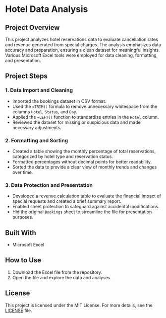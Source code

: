 # Hotel Data Analysis

## Project Overview

This project analyzes hotel reservations data to evaluate cancellation rates and revenue generated from special charges. The analysis emphasizes data accuracy and preparation, ensuring a clean dataset for meaningful insights. Various Microsoft Excel tools were employed for data cleaning, formatting, and presentation.

## Project Steps

### 1. **Data Import and Cleaning**
- Imported the bookings dataset in CSV format.
- Used the `=TRIM()` formula to remove unnecessary whitespace from the columns `Hotel`, `Status`, and `Day`.
- Applied the `=LEFT()` function to standardize entries in the `Hotel` column.
- Reviewed the dataset for missing or suspicious data and made necessary adjustments.

### 2. **Formatting and Sorting**
- Created a table showing the monthly percentage of total reservations, categorized by hotel type and reservation status.
- Formatted percentages without decimal points for better readability.
- Sorted the data to provide a clear view of monthly trends and changes over time.

### 3. **Data Protection and Presentation**
- Developed a revenue calculation table to evaluate the financial impact of special requests and created a brief summary report.
- Enabled sheet protection to safeguard against accidental modifications.
- Hid the original `Bookings` sheet to streamline the file for presentation purposes.

## Built With
- Microsoft Excel

## How to Use
1. Download the Excel file from the repository.
2. Open the file and explore the data and analyses.

## License
This project is licensed under the MIT License. For more details, see the [LICENSE](LICENSE) file.
